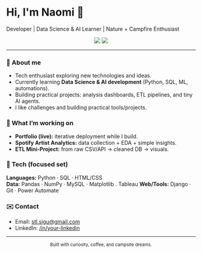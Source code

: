 <!-- Profile Header -->
<h1 align="left">Hi, I'm Naomi 🌻</h1>
<p align="left">
  Developer | Data Science & AI Learner | Nature + Campfire Enthusiast
</p>

<!-- Short badges (keep it simple) -->
<p align="center">
  <a href="mailto:your.email@example.com"><img src="https://img.shields.io/badge/Contact-Email-informational" /></a>
  <a href="https://www.linkedin.com/in/your-linkedin/"><img src="https://img.shields.io/badge/LinkedIn-Connect-blue" /></a>
<!--   <a href="https://your-portfolio-link.com"><img src="https://img.shields.io/badge/Portfolio-Live-green" /></a> -->
</p>

---

### 🌿 About me
- Tech enthusiast exploring new technologies and ideas.
- Currently learning **Data Science & AI development** (Python, SQL, ML, automations).
- Building practical projects: analysis dashboards, ETL pipelines, and tiny AI agents.
- I like challenges and building practical tools/projects.

### 🚧 What I’m working on
- **Portfolio (live):** iterative deployment while I build.
- **Spotify Artist Analytics:** data collection + EDA + simple insights.
- **ETL Mini-Project:** from raw CSV/API → cleaned DB → visuals.

### 🧰 Tech (focused set)
**Languages:** Python · SQL · HTML/CSS  
**Data:** Pandas · NumPy · MySQL · Matplotlib . Tableau 
**Web/Tools:** Django · Git · Power Automate

### ✉️ Contact
- Email: stl.sigu@gmail.com  
- LinkedIn: [/in/your-linkedin ](https://www.linkedin.com/in/naomi-sigu/) 
---

<!-- Minimal footer -->
<p align="center">
  <sub>Built with curiosity, coffee, and campsite dreams.</sub>
</p>
